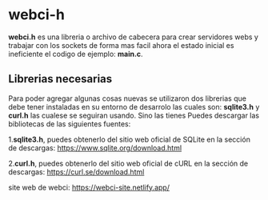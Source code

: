 # webci-h
**webci.h** es una libreria o archivo de cabecera para crear servidores webs y trabajar con los sockets de forma mas facil
ahora el estado inicial es ineficiente el codigo de ejemplo: **main.c**.
## Librerias necesarias
Para poder agregar algunas cosas nuevas se utilizaron dos librerias que debe tener instaladas en su entorno de desarrolo las cuales son: **sqlite3.h** y **curl.h**
las cualese se seguiran usando. Sino las tienes
Puedes descargar las bibliotecas de las siguientes fuentes:

1.**sqlite3.h**, puedes obtenerlo del sitio web oficial de SQLite en la sección de descargas: https://www.sqlite.org/download.html

2.**curl.h**, puedes obtenerlo del sitio web oficial de cURL en la sección de descargas: https://curl.se/download.html

site web de webci: https://webci-site.netlify.app/
